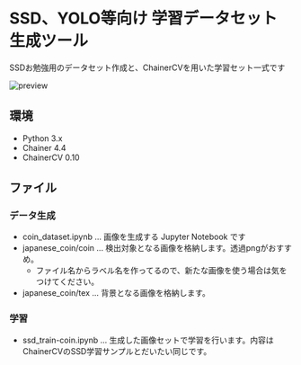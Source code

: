 # SSD、YOLO等向け 学習データセット生成ツール

SSDお勉強用のデータセット作成と、ChainerCVを用いた学習セット一式です

![preview](https://user-images.githubusercontent.com/26473720/44628613-1e0de280-a97e-11e8-8dff-1a0349a1bec5.jpg)

## 環境

- Python 3.x
- Chainer 4.4
- ChainerCV 0.10

## ファイル

### データ生成

* coin_dataset.ipynb ... 画像を生成する Jupyter Notebook です
* japanese_coin/coin ... 検出対象となる画像を格納します。透過pngがおすすめ。
  * ファイル名からラベル名を作ってるので、新たな画像を使う場合は気をつけてください。
* japanese_coin/tex ... 背景となる画像を格納します。

### 学習

* ssd_train-coin.ipynb ... 生成した画像セットで学習を行います。内容はChainerCVのSSD学習サンプルとだいたい同じです。
